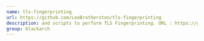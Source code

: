 ```yaml
---
name: tls-fingerprinting
url: https://github.com/LeeBrotherston/tls-fingerprinting
description: and scripts to perform TLS Fingerprinting. URL : https://github.com/LeeBrotherston/tls-fingerprinting Groups : blackarch blackarch-fingerprint blackarch-sniffer
group: blackarch
---
```

